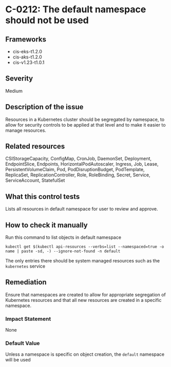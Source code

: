 # C-0212: The default namespace should not be used

## Frameworks
* cis-eks-t1.2.0
* cis-aks-t1.2.0
* cis-v1.23-t1.0.1
 
## Severity
Medium

## Description of the issue
Resources in a Kubernetes cluster should be segregated by namespace, to allow for security controls to be applied at that level and to make it easier to manage resources.
 
## Related resources
CSIStorageCapacity, ConfigMap, CronJob, DaemonSet, Deployment, EndpointSlice, Endpoints, HorizontalPodAutoscaler, Ingress, Job, Lease, PersistentVolumeClaim, Pod, PodDisruptionBudget, PodTemplate, ReplicaSet, ReplicationController, Role, RoleBinding, Secret, Service, ServiceAccount, StatefulSet
 
## What this control tests 
Lists all resources in default namespace for user to review and approve.
 
## How to check it manually 
Run this command to list objects in default namespace

 
```
kubectl get $(kubectl api-resources --verbs=list --namespaced=true -o name | paste -sd, -) --ignore-not-found -n default

```
 The only entries there should be system managed resources such as the `kubernetes` service
 
## Remediation
Ensure that namespaces are created to allow for appropriate segregation of Kubernetes resources and that all new resources are created in a specific namespace.
 
### Impact Statement
None
 
### Default Value
Unless a namespace is specific on object creation, the `default` namespace will be used
 
